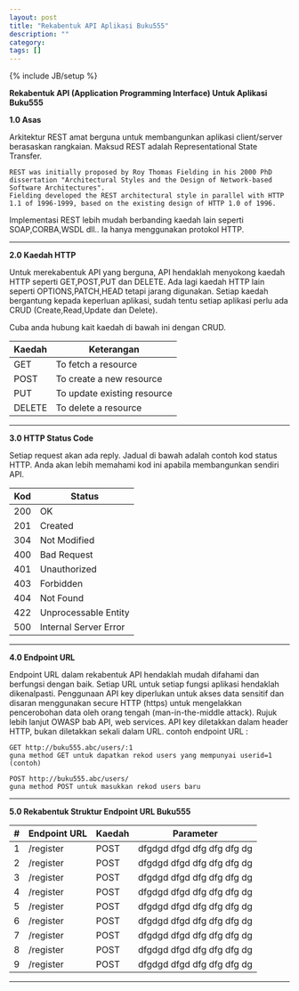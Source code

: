 ```yaml
---
layout: post
title: "Rekabentuk API Aplikasi Buku555"
description: ""
category: 
tags: []
---
```

{% include JB/setup %}



**Rekabentuk API (Application Programming Interface) Untuk Aplikasi Buku555**

**1.0	Asas**

Arkitektur REST amat berguna untuk membangunkan aplikasi client/server berasaskan rangkaian.
Maksud REST adalah Representational State Transfer. 

    REST was initially proposed by Roy Thomas Fielding in his 2000 PhD dissertation "Architectural Styles and the Design of Network-based Software Architectures".
    Fielding developed the REST architectural style in parallel with HTTP 1.1 of 1996-1999, based on the existing design of HTTP 1.0 of 1996.

Implementasi REST lebih mudah berbanding kaedah lain seperti SOAP,CORBA,WSDL dll..
Ia hanya menggunakan protokol HTTP.

------------------------------------------------

**2.0   Kaedah HTTP**

Untuk merekabentuk API yang berguna, API hendaklah menyokong kaedah HTTP seperti
GET,POST,PUT dan DELETE. Ada lagi kaedah HTTP lain seperti OPTIONS,PATCH,HEAD tetapi jarang
digunakan. Setiap kaedah bergantung kepada keperluan aplikasi, sudah tentu setiap aplikasi
perlu ada CRUD (Create,Read,Update dan Delete). 

Cuba anda hubung kait kaedah di bawah ini dengan CRUD. 

| Kaedah | Keterangan                  |
|--------|-----------------------------|
| GET    | To fetch a resource         |
| POST   | To create a new resource    |
| PUT    | To update existing resource |
| DELETE | To delete a resource        |

------------------------------------------------

**3.0	HTTP Status Code**

Setiap request akan ada reply. Jadual di bawah adalah contoh kod status HTTP. Anda akan lebih memahami
kod ini apabila membangunkan sendiri API. 

| Kod | Status                |
|-----|-----------------------|
| 200 | OK                    |
| 201 | Created               |
| 304 | Not Modified          |
| 400 | Bad Request           |
| 401 | Unauthorized          |
| 403 | Forbidden             |
| 404 | Not Found             |
| 422 | Unprocessable Entity  |
| 500 | Internal Server Error |

------------------------------------------------

**4.0	Endpoint URL**

Endpoint URL dalam rekabentuk API hendaklah mudah difahami dan berfungsi dengan baik. 
Setiap URL untuk setiap fungsi aplikasi hendaklah dikenalpasti. Penggunaan API key diperlukan
untuk akses data sensitif dan disaran menggunakan secure HTTP (https) untuk mengelakkan pencerobohan data oleh
orang tengah (man-in-the-middle attack). Rujuk lebih lanjut OWASP bab API, web services. API key 
diletakkan dalam header HTTP, bukan diletakkan sekali dalam URL. contoh endpoint URL : 

    GET http://buku555.abc/users/:1
    guna method GET untuk dapatkan rekod users yang mempunyai userid=1 (contoh)
    
    POST http://buku555.abc/users/
    guna method POST untuk masukkan rekod users baru
    
--------------------------------------------------


**5.0  Rekabentuk Struktur Endpoint URL Buku555**

|#| Endpoint URL                | Kaedah    |Parameter                                                  |
|-|-----------------------------|-----------|-----------------------------------------------------------|
|1| /register	                | POST	    |dfgdgd dfgd dfg dfg dfg dg|
|2| /register	                | POST	    |dfgdgd dfgd dfg dfg dfg dg|
|3| /register	                | POST	    |dfgdgd dfgd dfg dfg dfg dg|
|4| /register	                | POST	    |dfgdgd dfgd dfg dfg dfg dg|
|5| /register	                | POST	    |dfgdgd dfgd dfg dfg dfg dg|
|6| /register	                | POST	    |dfgdgd dfgd dfg dfg dfg dg|
|7| /register	                | POST	    |dfgdgd dfgd dfg dfg dfg dg|
|8| /register	                | POST	    |dfgdgd dfgd dfg dfg dfg dg|
|9| /register	                | POST	    |dfgdgd dfgd dfg dfg dfg dg|

----------------------------------------------------------------
